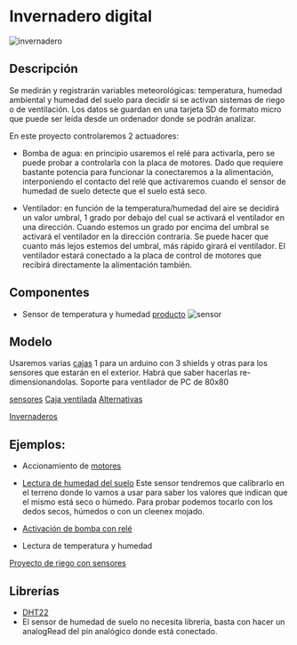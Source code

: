 # Invernadero digital

![invernadero](https://pbs.twimg.com/profile_images/2105495865/IMG_1567_400x400.JPG)

## Descripción

Se medirán y registrarán variables meteorológicas: temperatura, humedad ambiental y humedad del suelo para decidir si se activan sistemas de riego o de ventilación. Los datos se guardan en una tarjeta SD de formato micro que puede ser leída desde un ordenador donde se podrán analizar. 

En este proyecto controlaremos 2 actuadores:

* Bomba de agua: en principio usaremos el relé para activarla, pero se puede probar a controlarla con la placa de motores. Dado que requiere bastante potencia para funcionar la conectaremos a la alimentación, interponiendo el contacto del relé que activaremos cuando el sensor de humedad de suelo detecte que el suelo está seco.

* Ventilador: en función de la temperatura/humedad del aire se decidirá un valor umbral, 1 grado por debajo del cual se activará el ventilador en una dirección. Cuando estemos un grado por encima del umbral se activará el ventilador en la dirección contraria. Se puede hacer que cuanto más lejos estemos del umbral, más rápido girará el ventilador. El ventilador estará conectado a la placa de control de motores que recibirá directamente la alimentación también.

## Componentes

* Sensor de temperatura y humedad [producto](http://www.seeedstudio.com/wiki/Grove_-_Temperature_and_Humidity_Sensor_Pro)
![sensor](http://www.seeedstudio.com/wiki/images/thumb/d/d1/Temp_humi_pro.jpg/400px-Temp_humi_pro.jpg)

## Modelo

Usaremos varias [cajas](http://www.thingiverse.com/thing:537560) 1 para un arduino con 3 shields y otras para los sensores que estarán en el exterior. Habrá que saber hacerlas re-dimensionandolas.
Soporte para ventilador de PC de 80x80


[sensores](http://www.thingiverse.com/javacasm/collections/sensores)
[Caja ventilada](http://www.thingiverse.com/thing:304617)
[Alternativas](http://www.thingiverse.com/javacasm/collections/caja-arduino)

[Invernaderos](http://www.thingiverse.com/javacasm/collections/invernadero)

## Ejemplos:

* Accionamiento de [motores]([Motor](http://www.dfrobot.com/wiki/index.php?title=Arduino_Motor_Shield_%28L298N%29_%28SKU:DRI0009%29))
* [Lectura de humedad del suelo](https://github.com/Seeed-Studio/Moisture_Sensor) Este sensor tendremos que calibrarlo en el terreno donde lo vamos a usar para saber los valores que indican que el mismo está seco o húmedo. Para probar podemos tocarlo con los dedos secos, húmedos o con un cleenex  mojado.

* [Activación de bomba con relé](http://bocoup.com/weblog/javascript-relay-with-johnny-five/)

* Lectura de temperatura y humedad

[Proyecto de riego con sensores](http://www.instructables.com/id/WATERING-SYSTEM-INTRODUCTION/)

## Librerías

* [DHT22](https://github.com/Seeed-Studio/Grove_Temperature_And_Humidity_Sensor) 
* El sensor de humedad de suelo no necesita librería, basta con hacer un analogRead del pin analógico donde está conectado.

